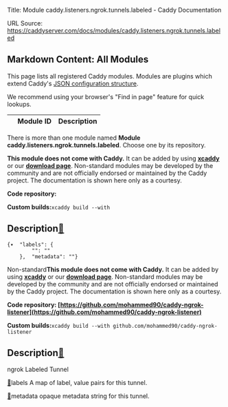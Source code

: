 Title: Module caddy.listeners.ngrok.tunnels.labeled - Caddy Documentation

URL Source: https://caddyserver.com/docs/modules/caddy.listeners.ngrok.tunnels.labeled

Markdown Content:
All Modules
-----------

This page lists all registered Caddy modules. Modules are plugins which extend Caddy's [JSON configuration structure](https://caddyserver.com/docs/json/).

We recommend using your browser's "Find in page" feature for quick lookups.

|  | Module ID | Description |
| --- | --- | --- |

There is more than one module named **Module caddy.listeners.ngrok.tunnels.labeled**. Choose one by its repository.

**This module does not come with Caddy.** It can be added by using **[xcaddy](https://caddyserver.com/docs/build#xcaddy)** or our **[download page](https://caddyserver.com/download)**. Non-standard modules may be developed by the community and are not officially endorsed or maintained by the Caddy project. The documentation is shown here only as a courtesy.

**Code repository:**

**Custom builds:**`xcaddy build --with`

Description[🔗](https://caddyserver.com/docs/modules/caddy.listeners.ngrok.tunnels.labeled#docs "Direct link")
--------------------------------------------------------------------------------------------------------------

```
{▾	"labels": {
		"": ""
	},	"metadata": ""}
```

Non-standard**This module does not come with Caddy.** It can be added by using **[xcaddy](https://caddyserver.com/docs/build#xcaddy)** or our **[download page](https://caddyserver.com/download)**. Non-standard modules may be developed by the community and are not officially endorsed or maintained by the Caddy project. The documentation is shown here only as a courtesy.

**Code repository: [https://github.com/mohammed90/caddy-ngrok-listener](https://github.com/mohammed90/caddy-ngrok-listener)**

**Custom builds:**`xcaddy build --with github.com/mohammed90/caddy-ngrok-listener`

Description[🔗](https://caddyserver.com/docs/modules/caddy.listeners.ngrok.tunnels.labeled#docs "Direct link")
--------------------------------------------------------------------------------------------------------------

ngrok Labeled Tunnel

[🔗](https://caddyserver.com/docs/modules/caddy.listeners.ngrok.tunnels.labeled#labels)labels
A map of label, value pairs for this tunnel.

[🔗](https://caddyserver.com/docs/modules/caddy.listeners.ngrok.tunnels.labeled#metadata)metadata
opaque metadata string for this tunnel.
